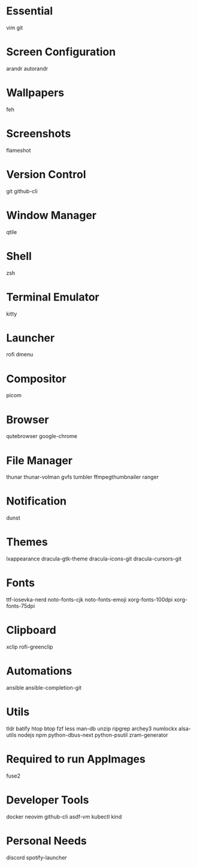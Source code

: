 # Essential
vim
git

# Screen Configuration
arandr
autorandr

# Wallpapers
feh

# Screenshots
flameshot

# Version Control
git
github-cli

# Window Manager
qtile

# Shell
zsh

# Terminal Emulator
kitty

# Launcher
rofi
dmenu

# Compositor
picom

# Browser
qutebrowser
google-chrome

# File Manager
thunar
thunar-volman
gvfs
tumbler
ffmpegthumbnailer
ranger

# Notification
dunst

# Themes
lxappearance
dracula-gtk-theme
dracula-icons-git
dracula-cursors-git

# Fonts
ttf-iosevka-nerd
noto-fonts-cjk
noto-fonts-emoji
xorg-fonts-100dpi
xorg-fonts-75dpi

# Clipboard
xclip
rofi-greenclip

# Automations
ansible
ansible-completion-git

# Utils
tldr
batify
htop
btop
fzf
less
man-db
unzip
ripgrep
archey3
numlockx
alsa-utils
nodejs
npm
python-dbus-next
python-psutil
zram-generator

# Required to run AppImages
fuse2

# Developer Tools
docker
neovim
github-cli
asdf-vm
kubectl
kind

# Personal Needs
discord
spotify-launcher
